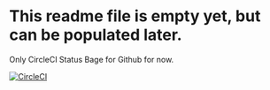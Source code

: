 # This readme file is empty yet, but can be populated later.
Only CircleCI Status Bage for Github for now.

[![CircleCI](https://dl.circleci.com/status-badge/img/circleci/RZwWkCJvsEYYQNfQgRDUy4/6zsQffjP8h7GsrMr3mjnDL/tree/main.svg?style=svg)](https://dl.circleci.com/status-badge/redirect/circleci/RZwWkCJvsEYYQNfQgRDUy4/6zsQffjP8h7GsrMr3mjnDL/tree/main)

